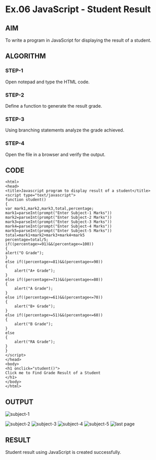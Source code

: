 # Ex.06 JavaScript - Student Result
## AIM
  To write a program in JavaScript for displaying the result of a student.

## ALGORITHM
### STEP-1
  Open notepad and type the HTML code.

### STEP-2
  Define a function to generate the result grade.

### STEP-3
  Using branching statements analyze the grade achieved.

### STEP-4
  Open the file in a browser and verify the output.
  
## CODE
```
<html>
<head>
<title>Javascript program to display result of a student</title>
<script type="text/javascript">
function student()
{
var mark1,mark2,mark3,total,percentage;
mark1=parseInt(prompt("Enter Subject-1 Marks"))
mark2=parseInt(prompt("Enter Subject-2 Marks"))
mark3=parseInt(prompt("Enter Subject-3 Marks"))
mark4=parseInt(prompt("Enter Subject-4 Marks"))
mark5=parseInt(prompt("Enter Subject-5 Marks"))
total=mark1+mark2+mark3+mark4+mark5
percentage=total/5;
if((percentage>=91)&&(percentage<=100))
{
alert("O Grade");
}
else if((percentage>=81)&&(percentage<=90))
{
    alert("A+ Grade");
}
else if((percentage>=71)&&(percentage<=80))
{
    alert("A Grade");
}
else if((percentage>=61)&&(percentage<=70))
{
    alert("B+ Grade");
}
else if((percentage>=51)&&(percentage<=60))
{
    alert("B Grade");
}
else
{
    alert("RA Grade");
}
}
</script>
</head>
<body>
<h1 onclick="student()">
Click me to Find Grade Result of a Student
</h1>
</body>
</html>
```

## OUTPUT
![subject-1](https://github.com/Kiruthigamoorthi/Ex06_Web-Design/assets/127816726/5e484939-3508-4fd5-8b88-860f445eb33c)

![subject-2](https://github.com/Kiruthigamoorthi/Ex06_Web-Design/assets/127816726/b78fcd47-8bbb-4f5f-93fc-e6c23cf1265f)
![subject-3](https://github.com/Kiruthigamoorthi/Ex06_Web-Design/assets/127816726/299014b7-d009-4de5-b72f-94f89519be3a)
![subject-4](https://github.com/Kiruthigamoorthi/Ex06_Web-Design/assets/127816726/a153d3b8-fe8e-4a7a-9d8e-465ed7c7acfa)
![subject-5](https://github.com/Kiruthigamoorthi/Ex06_Web-Design/assets/127816726/e36da7a4-6fb9-474e-abfa-c30aba0d277f)
![last page](https://github.com/Kiruthigamoorthi/Ex06_Web-Design/assets/127816726/12b99e54-8032-4757-b757-525a3cdf92e9)

## RESULT
  Student result using JavaScript is created successfully.
